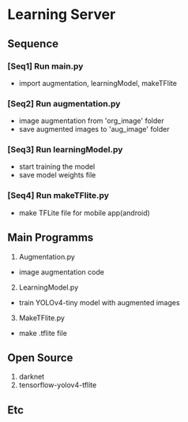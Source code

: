 # Learning Server
## Sequence
### [Seq1] Run main.py
- import augmentation, learningModel, makeTFlite
### [Seq2] Run augmentation.py
- image augmentation from 'org_image' folder 
- save augmented images to 'aug_image' folder
### [Seq3] Run learningModel.py
- start training the model
- save model weights file
### [Seq4] Run makeTFlite.py
- make TFLite file for mobile app(android)

## Main Programms
1. Augmentation.py
- image augmentation code
2. LearningModel.py
- train YOLOv4-tiny model with augmented images
3. MakeTFlite.py
- make .tflite file 

## Open Source 
1. darknet
2. tensorflow-yolov4-tflite

## Etc
